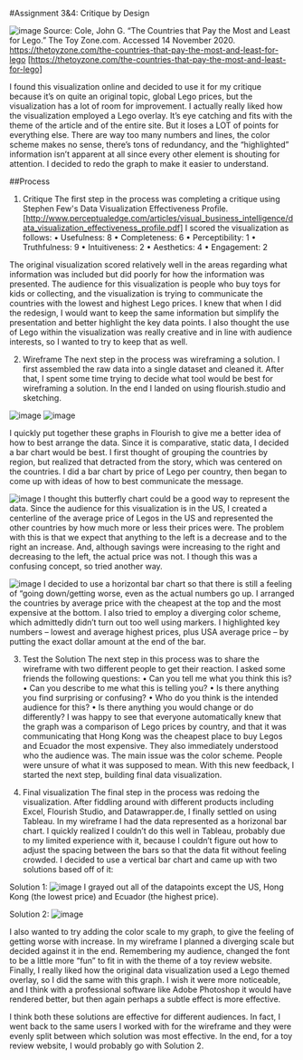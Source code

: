 
#Assignment 3&4: Critique by Design

![image](https://user-images.githubusercontent.com/73584997/99438832-5b097b00-28e2-11eb-89ca-00cab4ffb9a9.png)
Source: Cole, John G. “The Countries that Pay the Most and Least for Lego.” The Toy Zone.com. Accessed 14 November 2020.  https://thetoyzone.com/the-countries-that-pay-the-most-and-least-for-lego [https://thetoyzone.com/the-countries-that-pay-the-most-and-least-for-lego]

I found this visualization online and decided to use it for my critique because it’s on quite an original topic, global Lego prices, but the visualization has a lot of room for improvement. I actually really liked how the visualization employed a Lego overlay. It’s eye catching and fits with the theme of the article and of the entire site. But it loses a LOT of points for everything else. There are way too many numbers and lines, the color scheme makes no sense, there’s tons of redundancy, and the “highlighted” information isn’t apparent at all since every other element is shouting for attention.  I decided to redo the graph to make it easier to understand. 

##Process

1. Critique
The first step in the process was completing a critique using Stephen Few's Data Visualization Effectiveness Profile. [http://www.perceptualedge.com/articles/visual_business_intelligence/data_visualization_effectiveness_profile.pdf] I scored the visualization as follows:
  • Usefulness: 8
  •	Completeness: 6
  •	Perceptibility: 1
  •	Truthfulness: 9
  •	Intuitiveness: 2
  •	Aesthetics: 4
  •	Engagement: 2

The original visualization scored relatively well in the areas regarding what information was included but did poorly for how the information was presented. The audience for this visualization is people who buy toys for kids or  collecting, and the visualization is trying to communicate the countries with the lowest and highest Lego prices.  I knew that when I did the redesign, I would want to keep the same information but simplify the presentation and better highlight the key data points. I also thought the use of Lego within the visualization was really creative and in line with audience interests, so I wanted to try to keep that as well.

2. Wireframe
The next step in the process was wireframing a solution. I first assembled the raw data into a single dataset and cleaned it. After that, I spent some time trying to decide what tool would be best for wireframing a solution. In the end I landed on using flourish.studio and sketching. 

![image](https://user-images.githubusercontent.com/73584997/99438845-60ff5c00-28e2-11eb-8b78-7e8461cdceb6.png)
![image](https://user-images.githubusercontent.com/73584997/99438850-6492e300-28e2-11eb-8e4a-41766b853313.png)

I quickly put together these graphs in Flourish to give me a better idea of how to best arrange the data. Since it is comparative, static data, I decided a bar chart would be best. I first thought of grouping the countries by region, but realized that detracted from the story, which was centered on the countries. I did a bar chart by price of Lego per country, then began to come up with ideas of how to best communicate the message.


![image](https://user-images.githubusercontent.com/73584997/99438854-68266a00-28e2-11eb-8650-5551283e5473.png)
I thought this butterfly chart could be a good way to represent the data. Since the audience for this visualization is in the US, I created a centerline of the average price of Legos in the US and represented the other countries by how much more or less their prices were. The problem with this is that we expect that anything to the left is a decrease and to the right an increase. And, although savings were increasing to the right and decreasing to the left, the actual price was not. I though this was a confusing concept, so tried another way.   

![image](https://user-images.githubusercontent.com/73584997/99438869-6ceb1e00-28e2-11eb-8574-981b7a95ce63.png)
I decided to use a horizontal bar chart so that there is still a feeling of “going down/getting worse, even as the actual numbers go up. I arranged the countries by average price with the cheapest at the top and the most expensive at the bottom. I also tried to employ a diverging color scheme, which admittedly didn’t turn out too well using markers. I highlighted key numbers – lowest and average highest prices, plus USA average price – by putting the exact dollar amount at the end of the bar. 

3. Test the Solution
The next step in this process was to share the wireframe with two different people to get their reaction. I asked some friends the following questions:
•	Can you tell me what you think this is?
•	Can you describe to me what this is telling you?
•	Is there anything you find surprising or confusing?
•	Who do you think is the intended audience for this?
•	Is there anything you would change or do differently?
I was happy to see that everyone automatically knew that the graph was a comparison of Lego prices by country, and that it was communicating that Hong Kong was the cheapest place to buy Legos and Ecuador the most expensive. They also immediately understood who the audience was. The main issue was the color scheme. People were unsure of what it was supposed to mean. With this new feedback, I started the next step, building final data visualization.

4. Final visualization
The final step in the process was redoing the visualization. After fiddling around with different products including Excel, Flourish Studio, and Datawrapper.de, I finally settled on using Tableau. In my wireframe I had the data represented as a horizonal bar chart. I quickly realized I couldn’t do this well in Tableau, probably due to my limited experience with it, because I couldn’t figure out how to adjust the spacing between the bars so that the data fit without feeling crowded. I decided to use a vertical bar chart and came up with two solutions based off of it:

Solution 1:
![image](https://user-images.githubusercontent.com/73584997/99438879-71afd200-28e2-11eb-89a8-f85f13966f9f.png)
I grayed out all of the datapoints except the US, Hong Kong (the lowest price) and Ecuador (the highest price).


Solution 2:
![image](https://user-images.githubusercontent.com/73584997/99438910-7d02fd80-28e2-11eb-8b1a-4a52a2acb3b4.png)

I also wanted to try adding the color scale to my graph, to give the feeling of getting worse with increase. In my wireframe I planned a diverging scale but decided against it in the end. Remembering my audience, changed the font to be a little more “fun” to fit in with the theme of a toy review website. Finally, I really liked how the original data visualization used a Lego themed overlay, so I did the same with this graph. I wish it were more noticeable, and I think with a professional software like Adobe Photoshop it would have rendered better, but then again perhaps a subtle effect is more effective. 


I think both these solutions are effective for different audiences. In fact, I went back to the same users I worked with for the wireframe and they were evenly split between which solution was most effective. In the end, for a toy review website, I would probably go with Solution 2. 

